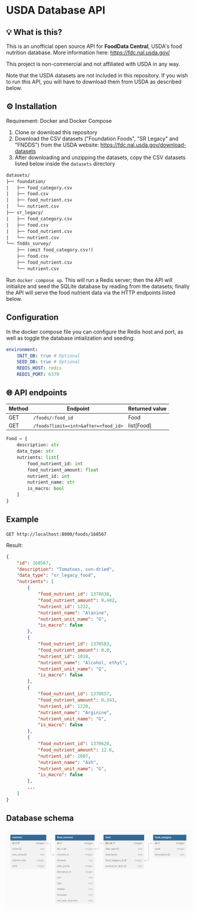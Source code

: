 # USDA Database API

## 💡 What is this?

This is an unofficial open source API for **FoodData Central**, USDA's food nutrition database. More information here: https://fdc.nal.usda.gov/

This project is non-commercial and not affiliated with USDA in any way.

Note that the USDA datasets are not included in this repository. If you wish to run this API, you will have to download them from USDA as described below.

## ⚙️ Installation

Requirement: Docker and Docker Compose

1. Clone or download this repository
2. Download the CSV datasets ("Foundation Foods", "SR Legacy" and "FNDDS") from the USDA website: https://fdc.nal.usda.gov/download-datasets
3. After downloading and unzipping the datasets, copy the CSV datasets listed below inside the `datasets` directory

```txt
datasets/
├── foundation/
|   ├── food_category.csv
|   ├── food.csv
|   ├── food_nutrient.csv
|   └── nutrient.csv
├── sr_legacy/
|   ├── food_category.csv
|   ├── food.csv
|   ├── food_nutrient.csv
|   └── nutrient.csv
└── fndds_survey/
    ├── (omit food_category.csv!)
    ├── food.csv
    ├── food_nutrient.csv
    └── nutrient.csv
```

Run `docker compose up`. This will run a Redis server; then the API will initialize and seed the SQLite database by reading from the datasets; finally the API will serve the food nutrient data via the HTTP endpoints listed below.

## Configuration

In the docker compose file you can configure the Redis host and port, as well as toggle the database intialization and seeding:

```yml
environment:
    INIT_DB: true # Optional
    SEED_DB: true # Optional
    REDIS_HOST: redis
    REDIS_PORT: 6379
```

## 🌐 API endpoints

| Method | Endpoint | Returned value |
| -      | -        | -              |
| GET    | `/foods/:food_id` | Food |
| GET    | `/foods?limit=<int>&after=<food_id>` | list[Food] |

```py
Food = {
    description: str
    data_type: str
    nutrients: list[
        food_nutrient_id: int
        food_nutrient_amount: float
        nutrient_id: int
        nutrient_name: str
        is_macro: bool
    ]
}
```

## Example

`GET http://localhost:8000/foods/168567`

Result:

```json
{
    "id": 168567,
    "description": "Tomatoes, sun-dried",
    "data_type": "sr_legacy_food",
    "nutrients": [
        {
            "food_nutrient_id": 1370638,
            "food_nutrient_amount": 0.402,
            "nutrient_id": 1222,
            "nutrient_name": "Alanine",
            "nutrient_unit_name": "G",
            "is_macro": false
        },
        {
            "food_nutrient_id": 1370583,
            "food_nutrient_amount": 0.0,
            "nutrient_id": 1018,
            "nutrient_name": "Alcohol, ethyl",
            "nutrient_unit_name": "G",
            "is_macro": false
        },
        {
            "food_nutrient_id": 1370657,
            "food_nutrient_amount": 0.343,
            "nutrient_id": 1220,
            "nutrient_name": "Arginine",
            "nutrient_unit_name": "G",
            "is_macro": false
        },
        {
            "food_nutrient_id": 1370620,
            "food_nutrient_amount": 12.6,
            "nutrient_id": 1007,
            "nutrient_name": "Ash",
            "nutrient_unit_name": "G",
            "is_macro": false
        },
        ...
    ]
}
```

## Database schema

<img src="https://github.com/imivi/usda-database-api/blob/main/docs/usda_database_schema.png" alt="Database schema">
